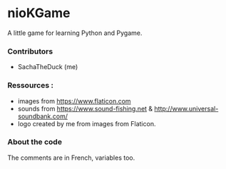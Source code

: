 # nioKGame
A little game for learning Python and Pygame.

### Contributors
* SachaTheDuck (me)

### Ressources :
* images from https://www.flaticon.com
* sounds from https://www.sound-fishing.net & http://www.universal-soundbank.com/
* logo created by me from images from Flaticon.

### About the code
The comments are in French, variables too.
